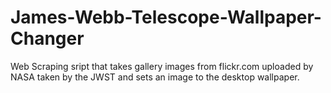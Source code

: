 # James-Webb-Telescope-Wallpaper-Changer
Web Scraping sript that takes gallery images from flickr.com uploaded by NASA taken by the JWST and sets an image to the desktop wallpaper.


